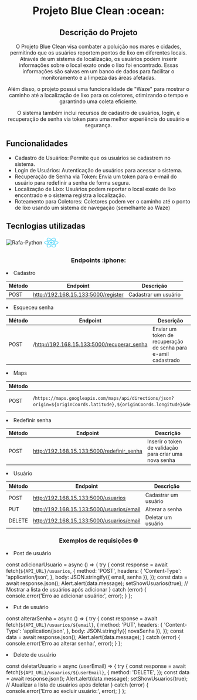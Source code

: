 <h1  align="center">Projeto Blue Clean :ocean:</h1>

<div align="center">
<h2>Descrição do Projeto</h2>
<p>
O Projeto Blue Clean visa combater a poluição nos mares e cidades, permitindo que os usuários reportem pontos de lixo em diferentes locais. Através de um sistema de localização, os usuários podem inserir informações sobre o local exato onde o lixo foi encontrado. Essas informações são salvas em um banco de dados para facilitar o monitoramento e a limpeza das áreas afetadas.

Além disso, o projeto possui uma funcionalidade de "Waze" para mostrar o caminho até a localização de lixo para os coletores, otimizando o tempo e garantindo uma coleta eficiente.

O sistema também inclui recursos de cadastro de usuários, login, e recuperação de senha via token para uma melhor experiência do usuário e segurança.
</p>
</div>

<div>
  <h2>Funcionalidades</h2>
  <ul>
    <li>Cadastro de Usuários: Permite que os usuários se cadastrem no sistema.</li>
    <li>Login de Usuários: Autenticação de usuários para acessar o sistema.</li>
    <li>Recuperação de Senha via Token: Envia um token para o e-mail do usuário para redefinir a senha de forma segura.
    </li>
    <li>Localização de Lixo: Usuários podem reportar o local exato de lixo encontrado e o sistema registra a localização.
    </li>
    <li>Roteamento para Coletores: Coletores podem ver o caminho até o ponto de lixo usando um sistema de navegação (semelhante ao Waze)
    </li>
  </ul>
</div>

<div>
  <h2>Tecnlogias utilizadas</h2>
    <img align="center" alt="Rafa-Python" height="30" width="40" src="https://raw.githubusercontent.com/devicons/devicon/master/icons/react/python-original.svg">
    <img align="center" alt="Rafa-React" height="30" width="40" src="https://raw.githubusercontent.com/devicons/devicon/master/icons/react/react-original.svg">
</div>

<h3 align="center">Endpoints :iphone:</h3>

<li>Cadastro</li>

|Método|Endpoint                           |Descrição           |
|------|-----------------------------------|--------------------|
|POST  |http://192.168.15.133:5000/register|Cadastrar um usuário|

<li>Esqueceu senha</li>

|Método|Endpoint                                   |Descrição                             |
|------|-------------------------------------------|--------------------------------------|
|POST  |/http://192.168.15.133:5000/recuperar_senha|Enviar um token de recuperação de senha para e-amil cadastrado|


<li>Maps</li>

|Método|Endpoint                                                                                                                                                                                                                              |Descrição                 |                                                                                                                                                                                                         
|------|--------------------------------------------------------------------------------------------------------------------------------------------------------------------------------------------------------------------------------------|--------------------------|                                                                                                                                                                                                           
|POST  |/`https://maps.googleapis.com/maps/api/directions/json?origin=${originCoords.latitude},${originCoords.longitude}&destination=${destinationCoords.latitude},${destinationCoords.longitude}&key=AIzaSyDfT8L0NCFL01uMG47yx9kBWsBgWxuWU5E`|Listar um endereço buscado|


<li>Redefinir senha</li>

|Método|Endpoint                                  |Descrição                                             |
|------|------------------------------------------|------------------------------------------------------|
|POST  |http://192.168.15.133:5000/redefinir_senha|Inserir o token de validação para criar uma nova senha|

<li>Usuário</li>

|Método|Endpoint                                 |Descrição           |
|------|-----------------------------------------|--------------------|
|POST  |http://192.168.15.133:5000/usuarios      |Cadastrar um usuário|
|PUT   |http://192.168.15.133:5000/usuarios/email|Alterar a senha     |
|DELETE|http://192.168.15.133:5000/usuarios/email|Deletar um usuário  |

<h3 align="center">Exemplos de requisições 🌐</h3>

<li>Post de usuário</li>

   const adicionarUsuario = async () => {
    try {
      const response = await fetch(`${API_URL}/usuarios`, {
        method: 'POST',
        headers: {
          'Content-Type': 'application/json',
        },
        body: JSON.stringify({ email, senha }),
      });
      const data = await response.json();
      Alert.alert(data.message);
      setShowUsuarios(true); // Mostrar a lista de usuários após adicionar
    } catch (error) {
      console.error('Erro ao adicionar usuário:', error);
    }
  };

<li>Put de usuário</li>

const alterarSenha = async () => {
    try {
      const response = await fetch(`${API_URL}/usuarios/${email}`, {
        method: 'PUT',
        headers: {
          'Content-Type': 'application/json',
        },
        body: JSON.stringify({ novaSenha }),
      });
      const data = await response.json();
      Alert.alert(data.message);
    } catch (error) {
      console.error('Erro ao alterar senha:', error);
    }
  };

<li>Delete de usuário</li>

const deletarUsuario = async (userEmail) => {
    try {
      const response = await fetch(`${API_URL}/usuarios/${userEmail}`, {
        method: 'DELETE',
      });
      const data = await response.json();
      Alert.alert(data.message);
      setShowUsuarios(true); // Atualizar a lista de usuários após deletar
    } catch (error) {
      console.error('Erro ao excluir usuário:', error);
    }
  };
